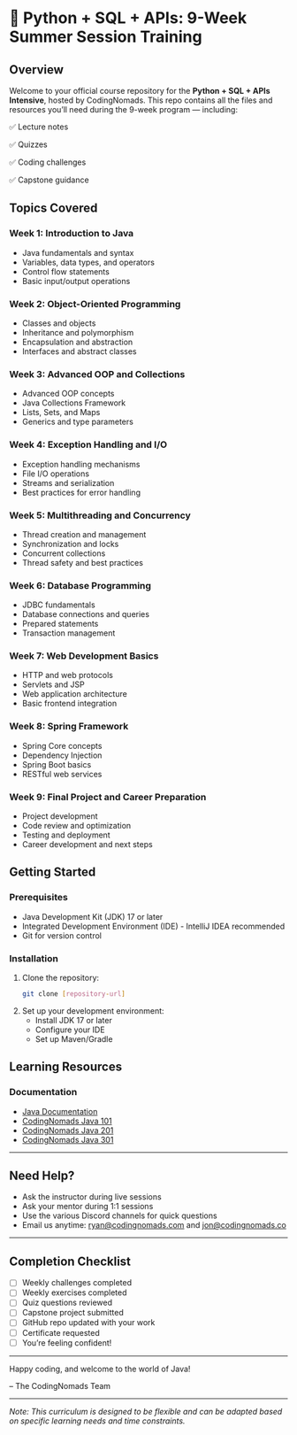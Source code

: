 # 🐍 Python + SQL + APIs: 9-Week Summer Session Training

## Overview

Welcome to your official course repository for the **Python + SQL + APIs Intensive**, hosted by CodingNomads. This repo contains all the files and resources you’ll need during the 9-week program — including:

✅ Lecture notes  

✅ Quizzes 

✅ Coding challenges 

✅ Capstone guidance 

## Topics Covered

### Week 1: Introduction to Java
- Java fundamentals and syntax
- Variables, data types, and operators
- Control flow statements
- Basic input/output operations

### Week 2: Object-Oriented Programming
- Classes and objects
- Inheritance and polymorphism
- Encapsulation and abstraction
- Interfaces and abstract classes

### Week 3: Advanced OOP and Collections
- Advanced OOP concepts
- Java Collections Framework
- Lists, Sets, and Maps
- Generics and type parameters

### Week 4: Exception Handling and I/O
- Exception handling mechanisms
- File I/O operations
- Streams and serialization
- Best practices for error handling

### Week 5: Multithreading and Concurrency
- Thread creation and management
- Synchronization and locks
- Concurrent collections
- Thread safety and best practices

### Week 6: Database Programming
- JDBC fundamentals
- Database connections and queries
- Prepared statements
- Transaction management

### Week 7: Web Development Basics
- HTTP and web protocols
- Servlets and JSP
- Web application architecture
- Basic frontend integration

### Week 8: Spring Framework
- Spring Core concepts
- Dependency Injection
- Spring Boot basics
- RESTful web services

### Week 9: Final Project and Career Preparation
- Project development
- Code review and optimization
- Testing and deployment
- Career development and next steps

## Getting Started

### Prerequisites
- Java Development Kit (JDK) 17 or later
- Integrated Development Environment (IDE) - IntelliJ IDEA recommended
- Git for version control

### Installation
1. Clone the repository:
   ```bash
   git clone [repository-url]
   ```
2. Set up your development environment:
   - Install JDK 17 or later
   - Configure your IDE
   - Set up Maven/Gradle

## Learning Resources

### Documentation
- [Java Documentation](https://docs.oracle.com/en/java/)
- [CodingNomads Java 101](https://codingnomads.com/course/java-programming-101)
- [CodingNomads Java 201](https://codingnomads.com/course/java-programming-201)
- [CodingNomads Java 301](https://codingnomads.com/course/java-programming-301)

---

## Need Help?

* Ask the instructor during live sessions
* Ask your mentor during 1:1 sessions
* Use the various Discord channels for quick questions
* Email us anytime: [ryan@codingnomads.com](mailto:ryan@codingnomads.com) and [jon@codingnomads.co](mailto:jon@codingnomads.co)

---

## Completion Checklist

* [ ] Weekly challenges completed
* [ ] Weekly exercises completed
* [ ] Quiz questions reviewed
* [ ] Capstone project submitted
* [ ] GitHub repo updated with your work
* [ ] Certificate requested
* [ ] You’re feeling confident!

---

Happy coding, and welcome to the world of Java!

– The CodingNomads Team


---

*Note: This curriculum is designed to be flexible and can be adapted based on specific learning needs and time constraints.* 